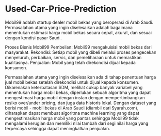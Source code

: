 # Used-Car-Price-Prediction
Mobil99 adalah startup dealer mobil bekas yang beroperasi di Arab Saudi. Permasalahan utama yang ingin diselesaikan adalah bagaimana menentukan estimasi harga mobil bekas secara cepat, akurat, dan sesuai dengan kondisi pasar Saudi.

Proses Bisnis Mobil99 Pembelian: Mobil99 mengakuisisi mobil bekas dari masyarakat. Rekondisi: Setiap mobil yang dibeli melalui proses pengecekan menyeluruh, perbaikan, servis, dan pemeliharaan untuk memastikan kualitasnya. Penjualan: Mobil yang telah direkondisi dijual kepada konsumen.

Permasalahan utama yang ingin diselesaikan ada di tahap penentuan harga jual mobil bekas setelah direkondisi untuk dijual kepada konsumen. Dikarenakan keterbatasan SDM, melihat cukup banyak variabel yang menentukan harga mobil bekas, diperlukan sebuah algoritma yang dapat mengestimasi harga mobil dengan instan dengan mempertimbangkan resiko over/under pricing, dan juga data historis lokal. Dengan dataset yang berisi mobil - mobil bekas di Arab Saudi (diambil dari Syarah.com), diharapkan dapat membuat algoritma machine learning yang dapat mengestimasikan harga mobil yang pantas sehingga Mobil99 tidak mengalami kerugian dan memiliki nilai tambah dari segi nilai harga yang terpercaya sehingga dapat meningkatkan penjualan.
